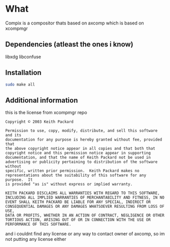 
# What

Compix is a compositor thats based on axcomp which is based on xcompmgr

## Dependencies (atleast the ones i know)

libxdg
libconfuse

## Installation
```sh
sudo make all
```
## Additional information
this is the license from xcompmgr repo
```
Copyright © 2003 Keith Packard

Permission to use, copy, modify, distribute, and sell this software and its
documentation for any purpose is hereby granted without fee, provided that
the above copyright notice appear in all copies and that both that
copyright notice and this permission notice appear in supporting
documentation, and that the name of Keith Packard not be used in
advertising or publicity pertaining to distribution of the software without
specific, written prior permission.  Keith Packard makes no
representations about the suitability of this software for any purpose.  It
is provided "as is" without express or implied warranty.

KEITH PACKARD DISCLAIMS ALL WARRANTIES WITH REGARD TO THIS SOFTWARE,
INCLUDING ALL IMPLIED WARRANTIES OF MERCHANTABILITY AND FITNESS, IN NO
EVENT SHALL KEITH PACKARD BE LIABLE FOR ANY SPECIAL, INDIRECT OR
CONSEQUENTIAL DAMAGES OR ANY DAMAGES WHATSOEVER RESULTING FROM LOSS OF USE,
DATA OR PROFITS, WHETHER IN AN ACTION OF CONTRACT, NEGLIGENCE OR OTHER
TORTIOUS ACTION, ARISING OUT OF OR IN CONNECTION WITH THE USE OR
PERFORMANCE OF THIS SOFTWARE.
```
and i couldnt find any license or any way to contact owner of axcomp, so im not putting any license either
